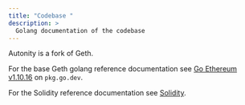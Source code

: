 ```yaml
---
title: "Codebase "
description: >
  Golang documentation of the codebase 
---
```


Autonity is a fork of Geth.

For the base Geth golang reference documentation see [Go Ethereum v1.10.16](https://pkg.go.dev/github.com/ethereum/go-ethereum@v1.10.16) on `pkg.go.dev`.

For the Solidity reference documentation see [Solidity](https://docs.soliditylang.org/en/latest/).

